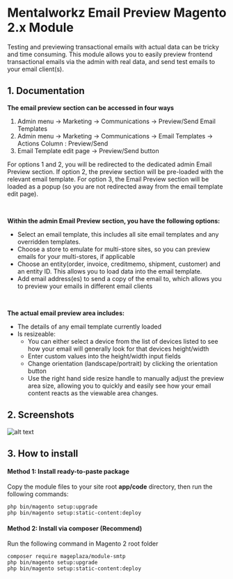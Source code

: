 # Mentalworkz Email Preview Magento 2.x Module

Testing and previewing transactional emails with actual data can be tricky and time consuming. This module allows you to easily preview frontend transactional emails via the admin with real data, and send test emails to your email client(s).


## 1. Documentation

**The email preview section can be accessed in four ways**

1. Admin menu -> Marketing -> Communications -> Preview/Send Email Templates
2. Admin menu -> Marketing -> Communications -> Email Templates -> Actions Column : Preview/Send
3. Email Template edit page -> Preview/Send button

For options 1 and 2, you will be redirected to the dedicated admin Email Preview section. If option 2, the preview section will be pre-loaded with the relevant email template.
For option 3, the Email Preview section will be loaded as a popup (so you are not redirected away from the email template edit page).  

<br />

**Within the admin Email Preview section, you have the following options:**

- Select an email template, this includes all site email templates and any overridden templates.
- Choose a store to emulate for multi-store sites, so you can preview emails for your multi-stores, if applicable
- Choose an entity(order, invoice, creditmemo, shipment, customer) and an entity ID. This allows you to load data into the email template. 
- Add email address(es) to send a copy of the email to, which allows you to preview your emails in different email clients

<br />

**The actual email preview area includes:**

- The details of any email template currently loaded
- Is resizeable:
  - You can either select a device from the list of devices listed to see how your email will generally look for that devices height/width
  - Enter custom values into the height/width input fields
  - Change orientation (landscape/portrait) by clicking the orientation button
  - Use the right hand side resize handle to manually adjust the preview area size, allowing you to quickly and easily see how your email content reacts as the viewable area changes.



## 2. Screenshots

![alt text](https://github.com/mentalworkz//blob/[branch]/image.jpg?raw=true)



## 3. How to install

#### Method 1: Install ready-to-paste package

Copy the module files to your site root **app/code** directory, then run the following commands:

```
php bin/magento setup:upgrade
php bin/magento setup:static-content:deploy
```


#### Method 2: Install via composer (Recommend)

Run the following command in Magento 2 root folder

```
composer require mageplaza/module-smtp
php bin/magento setup:upgrade
php bin/magento setup:static-content:deploy
```